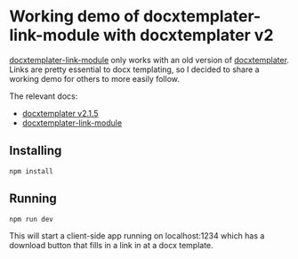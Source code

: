 # Working demo of docxtemplater-link-module with docxtemplater v2

[docxtemplater-link-module](https://github.com/sujith3g/docxtemplater-link-module) only works with an old version of [docxtemplater](https://github.com/open-xml-templating/docxtemplater#readme). Links are pretty essential to docx templating, so I decided to share a working demo for others to more easily follow.

The relevant docs:

- [docxtemplater v2.1.5](https://docxtemplater.readthedocs.io/en/v2.1.5/syntax.html)
- [docxtemplater-link-module](https://github.com/sujith3g/docxtemplater-link-module)

## Installing

```
npm install
```

## Running

```
npm run dev
```

This will start a client-side app running on localhost:1234 which has a download button that fills in a link in at a docx template.
